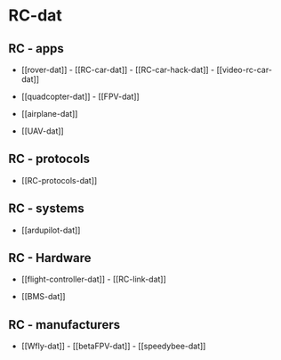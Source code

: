 
# RC-dat


## RC - apps 

- [[rover-dat]] - [[RC-car-dat]] - [[RC-car-hack-dat]] - [[video-rc-car-dat]]

- [[quadcopter-dat]] - [[FPV-dat]]

- [[airplane-dat]]

- [[UAV-dat]]

## RC - protocols 

- [[RC-protocols-dat]]

## RC - systems 

- [[ardupilot-dat]] 

## RC - Hardware

- [[flight-controller-dat]] - [[RC-link-dat]]

- [[BMS-dat]]

## RC - manufacturers

- [[Wfly-dat]] - [[betaFPV-dat]] - [[speedybee-dat]]